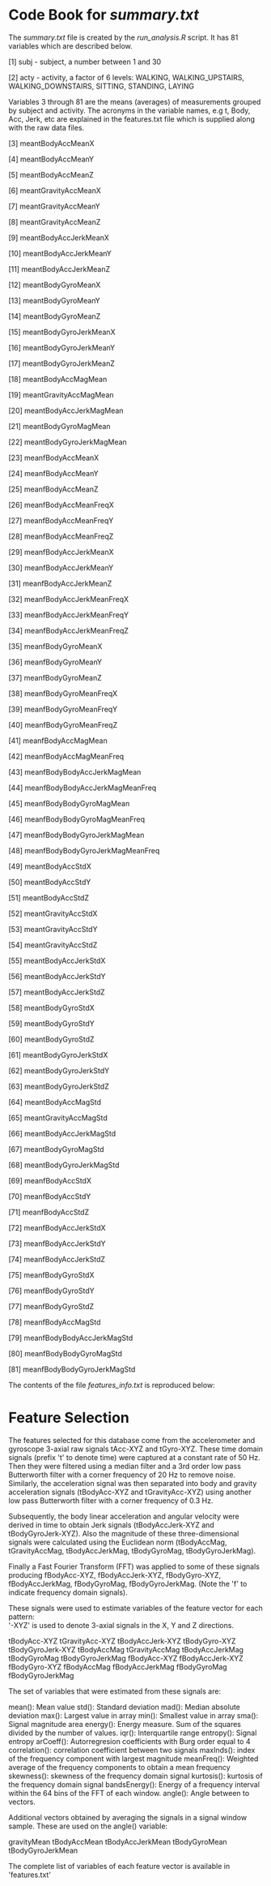 Code Book for *summary.txt*
===========================
 
 The *summary.txt* file is created by the *run_analysis.R* script.  It has 81 variables which are described below.
 
 
 [1] subj - subject, a number between 1 and 30
 
 [2] acty - activity, a factor of 6 levels:
              WALKING, WALKING_UPSTAIRS, WALKING_DOWNSTAIRS, SITTING, STANDING, LAYING
 
Variables 3 through 81 are the means (averages) of measurements grouped by subject and activity.  The acronyms in the variable names, e.g t, Body, Acc, Jerk, etc are explained in the features.txt file which is supplied along with the raw data files.
 
 [3] meantBodyAccMeanX
 
 [4] meantBodyAccMeanY
 
 [5] meantBodyAccMeanZ
 
 [6] meantGravityAccMeanX
 
 [7] meantGravityAccMeanY
 
 [8] meantGravityAccMeanZ
 
 [9] meantBodyAccJerkMeanX
 
[10] meantBodyAccJerkMeanY

[11] meantBodyAccJerkMeanZ

[12] meantBodyGyroMeanX

[13] meantBodyGyroMeanY

[14] meantBodyGyroMeanZ

[15] meantBodyGyroJerkMeanX

[16] meantBodyGyroJerkMeanY

[17] meantBodyGyroJerkMeanZ

[18] meantBodyAccMagMean

[19] meantGravityAccMagMean

[20] meantBodyAccJerkMagMean

[21] meantBodyGyroMagMean

[22] meantBodyGyroJerkMagMean

[23] meanfBodyAccMeanX

[24] meanfBodyAccMeanY

[25] meanfBodyAccMeanZ

[26] meanfBodyAccMeanFreqX

[27] meanfBodyAccMeanFreqY

[28] meanfBodyAccMeanFreqZ

[29] meanfBodyAccJerkMeanX

[30] meanfBodyAccJerkMeanY

[31] meanfBodyAccJerkMeanZ

[32] meanfBodyAccJerkMeanFreqX

[33] meanfBodyAccJerkMeanFreqY

[34] meanfBodyAccJerkMeanFreqZ

[35] meanfBodyGyroMeanX

[36] meanfBodyGyroMeanY

[37] meanfBodyGyroMeanZ

[38] meanfBodyGyroMeanFreqX

[39] meanfBodyGyroMeanFreqY

[40] meanfBodyGyroMeanFreqZ

[41] meanfBodyAccMagMean

[42] meanfBodyAccMagMeanFreq

[43] meanfBodyBodyAccJerkMagMean

[44] meanfBodyBodyAccJerkMagMeanFreq

[45] meanfBodyBodyGyroMagMean

[46] meanfBodyBodyGyroMagMeanFreq

[47] meanfBodyBodyGyroJerkMagMean

[48] meanfBodyBodyGyroJerkMagMeanFreq

[49] meantBodyAccStdX

[50] meantBodyAccStdY

[51] meantBodyAccStdZ

[52] meantGravityAccStdX

[53] meantGravityAccStdY

[54] meantGravityAccStdZ

[55] meantBodyAccJerkStdX

[56] meantBodyAccJerkStdY

[57] meantBodyAccJerkStdZ

[58] meantBodyGyroStdX

[59] meantBodyGyroStdY

[60] meantBodyGyroStdZ

[61] meantBodyGyroJerkStdX

[62] meantBodyGyroJerkStdY

[63] meantBodyGyroJerkStdZ

[64] meantBodyAccMagStd

[65] meantGravityAccMagStd

[66] meantBodyAccJerkMagStd

[67] meantBodyGyroMagStd

[68] meantBodyGyroJerkMagStd

[69] meanfBodyAccStdX

[70] meanfBodyAccStdY

[71] meanfBodyAccStdZ

[72] meanfBodyAccJerkStdX

[73] meanfBodyAccJerkStdY

[74] meanfBodyAccJerkStdZ

[75] meanfBodyGyroStdX

[76] meanfBodyGyroStdY

[77] meanfBodyGyroStdZ

[78] meanfBodyAccMagStd

[79] meanfBodyBodyAccJerkMagStd

[80] meanfBodyBodyGyroMagStd

[81] meanfBodyBodyGyroJerkMagStd

The contents of the file *features_info.txt* is reproduced below:

Feature Selection 
=================

The features selected for this database come from the accelerometer and gyroscope 3-axial raw signals tAcc-XYZ and tGyro-XYZ. These time domain signals (prefix 't' to denote time) were captured at a constant rate of 50 Hz. Then they were filtered using a median filter and a 3rd order low pass Butterworth filter with a corner frequency of 20 Hz to remove noise. Similarly, the acceleration signal was then separated into body and gravity acceleration signals (tBodyAcc-XYZ and tGravityAcc-XYZ) using another low pass Butterworth filter with a corner frequency of 0.3 Hz. 

Subsequently, the body linear acceleration and angular velocity were derived in time to obtain Jerk signals (tBodyAccJerk-XYZ and tBodyGyroJerk-XYZ). Also the magnitude of these three-dimensional signals were calculated using the Euclidean norm (tBodyAccMag, tGravityAccMag, tBodyAccJerkMag, tBodyGyroMag, tBodyGyroJerkMag). 

Finally a Fast Fourier Transform (FFT) was applied to some of these signals producing fBodyAcc-XYZ, fBodyAccJerk-XYZ, fBodyGyro-XYZ, fBodyAccJerkMag, fBodyGyroMag, fBodyGyroJerkMag. (Note the 'f' to indicate frequency domain signals). 

These signals were used to estimate variables of the feature vector for each pattern:  
'-XYZ' is used to denote 3-axial signals in the X, Y and Z directions.

tBodyAcc-XYZ
tGravityAcc-XYZ
tBodyAccJerk-XYZ
tBodyGyro-XYZ
tBodyGyroJerk-XYZ
tBodyAccMag
tGravityAccMag
tBodyAccJerkMag
tBodyGyroMag
tBodyGyroJerkMag
fBodyAcc-XYZ
fBodyAccJerk-XYZ
fBodyGyro-XYZ
fBodyAccMag
fBodyAccJerkMag
fBodyGyroMag
fBodyGyroJerkMag

The set of variables that were estimated from these signals are: 

mean(): Mean value
std(): Standard deviation
mad(): Median absolute deviation 
max(): Largest value in array
min(): Smallest value in array
sma(): Signal magnitude area
energy(): Energy measure. Sum of the squares divided by the number of values. 
iqr(): Interquartile range 
entropy(): Signal entropy
arCoeff(): Autorregresion coefficients with Burg order equal to 4
correlation(): correlation coefficient between two signals
maxInds(): index of the frequency component with largest magnitude
meanFreq(): Weighted average of the frequency components to obtain a mean frequency
skewness(): skewness of the frequency domain signal 
kurtosis(): kurtosis of the frequency domain signal 
bandsEnergy(): Energy of a frequency interval within the 64 bins of the FFT of each window.
angle(): Angle between to vectors.

Additional vectors obtained by averaging the signals in a signal window sample. These are used on the angle() variable:

gravityMean
tBodyAccMean
tBodyAccJerkMean
tBodyGyroMean
tBodyGyroJerkMean

The complete list of variables of each feature vector is available in 'features.txt'
